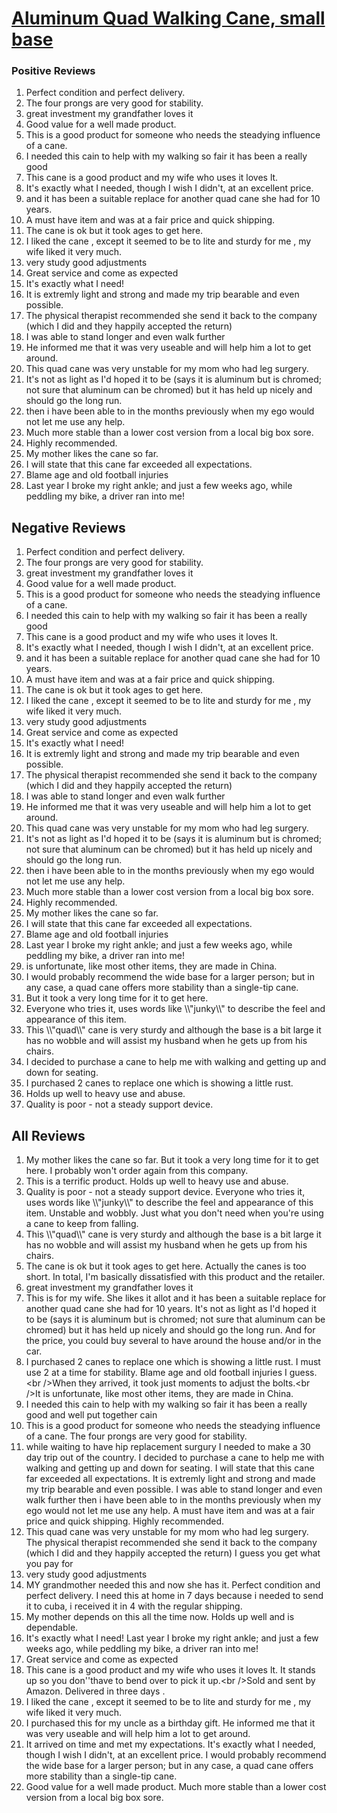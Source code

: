# [Aluminum Quad Walking Cane, small base](https://products.checkmycream.com/products/Aluminum-Quad-Walking-Cane-small-base.html)

### Positive Reviews

<ol>
      <li>Perfect condition and perfect delivery.</li>
      <li>The four prongs are very good for stability.</li>
      <li>great investment my grandfather loves it</li>
      <li>Good value for a well made product.  </li>
      <li>This is a good product for someone who needs the steadying influence of a cane.  </li>
      <li>I needed this cain to help with my walking so fair it has been a really good</li>
      <li>This cane is a good product and my wife who uses it loves lt.</li>
      <li>It&#x27;s exactly what I needed, though I wish I didn&#x27;t, at an excellent price.  </li>
      <li>and it has been a suitable replace for another quad cane she had for 10 years.</li>
      <li>A must have item and was at a fair price and quick shipping.</li>
      <li>The cane is ok but it took ages to get here.</li>
      <li>I liked the cane , except it  seemed to be to lite and sturdy for me , my wife liked it very much.</li>
      <li>very study good adjustments</li>
      <li>Great service and come as expected</li>
      <li>It&#x27;s exactly what I need!</li>
      <li>It is extremly light and strong and made my trip bearable and even possible.</li>
      <li>The physical therapist recommended she send it back to the company (which I did and they happily accepted the return)</li>
      <li>I was able to stand longer and even walk further</li>
      <li>He informed me that it was very useable and will help him a lot to get around.</li>
      <li>This quad cane was very unstable for my mom who had leg surgery.</li>
      <li>It&#x27;s not as light as I&#x27;d hoped it to be (says it is aluminum but is chromed; not sure that aluminum can be chromed) but it has held up nicely and should go the long run.</li>
      <li>then i have been able to in the months previously when my ego would not let me use any help.</li>
      <li>Much more stable than a lower cost version from a local big box sore.</li>
      <li>Highly recommended.</li>
      <li>My mother likes the cane so far.</li>
      <li>I will state that this cane far exceeded all expectations.</li>
      <li>Blame age and old football injuries</li>
      <li>Last year I broke my right ankle; and just a few weeks ago, while peddling my bike, a driver ran into me!</li>
</ol>


<h2>Negative Reviews</h2>
<ol>
<li> Perfect condition and perfect delivery.</li>
<li> The four prongs are very good for stability.</li>
<li> great investment my grandfather loves it</li>
<li> Good value for a well made product.  </li>
<li> This is a good product for someone who needs the steadying influence of a cane.  </li>
<li> I needed this cain to help with my walking so fair it has been a really good</li>
<li> This cane is a good product and my wife who uses it loves lt.</li>
<li> It&#x27;s exactly what I needed, though I wish I didn&#x27;t, at an excellent price.  </li>
<li> and it has been a suitable replace for another quad cane she had for 10 years.</li>
<li> A must have item and was at a fair price and quick shipping.</li>
<li> The cane is ok but it took ages to get here.</li>
<li> I liked the cane , except it  seemed to be to lite and sturdy for me , my wife liked it very much.</li>
<li> very study good adjustments</li>
<li> Great service and come as expected</li>
<li> It&#x27;s exactly what I need!</li>
<li> It is extremly light and strong and made my trip bearable and even possible.</li>
<li> The physical therapist recommended she send it back to the company (which I did and they happily accepted the return)</li>
<li> I was able to stand longer and even walk further</li>
<li> He informed me that it was very useable and will help him a lot to get around.</li>
<li> This quad cane was very unstable for my mom who had leg surgery.</li>
<li> It&#x27;s not as light as I&#x27;d hoped it to be (says it is aluminum but is chromed; not sure that aluminum can be chromed) but it has held up nicely and should go the long run.</li>
<li> then i have been able to in the months previously when my ego would not let me use any help.</li>
<li> Much more stable than a lower cost version from a local big box sore.</li>
<li> Highly recommended.</li>
<li> My mother likes the cane so far.</li>
<li> I will state that this cane far exceeded all expectations.</li>
<li> Blame age and old football injuries</li>
<li> Last year I broke my right ankle; and just a few weeks ago, while peddling my bike, a driver ran into me!</li>
<li> is unfortunate, like most other items,  they are made in China.</li>
<li> I would probably recommend the wide base for a larger person; but in any case, a quad cane offers more stability than a single-tip cane.</li>
<li> But it took a very long time for it to get here.   </li>
<li> Everyone who tries it, uses words like \\&quot;junky\\&quot; to describe the feel and appearance of this item.  </li>
<li> This \\&quot;quad\\&quot; cane is very sturdy and although the base is a bit large it has no wobble and will assist my husband when he gets up from his chairs.</li>
<li> I decided to purchase a cane to help me with walking and getting up and down for seating.</li>
<li> I purchased 2 canes to replace one which is showing a little rust.</li>
<li> Holds up well to heavy use and abuse.</li>
<li> Quality is poor  -   not a steady support device.  </li>
</ol>

<h2>All Reviews</h2>

<ol>
    <li> My mother likes the cane so far. But it took a very long time for it to get here.   I probably won&#x27;t order again from this company.</li>
    <li> This is a terrific product.  Holds up well to heavy use and abuse.</li>
    <li> Quality is poor  -   not a steady support device.  Everyone who tries it, uses words like \\&quot;junky\\&quot; to describe the feel and appearance of this item.  Unstable and wobbly.    Just what you don&#x27;t need when you&#x27;re using a cane to keep from falling.</li>
    <li> This \\&quot;quad\\&quot; cane is very sturdy and although the base is a bit large it has no wobble and will assist my husband when he gets up from his chairs.</li>
    <li> The cane is ok but it took ages to get here. Actually the canes is too short. In total, I&#x27;m basically dissatisfied with this product and the retailer.</li>
    <li> great investment my grandfather loves it</li>
    <li> This is for my wife. She likes it allot and it has been a suitable replace for another quad cane she had for 10 years. It&#x27;s not as light as I&#x27;d hoped it to be (says it is aluminum but is chromed; not sure that aluminum can be chromed) but it has held up nicely and should go the long run. And for the price, you could buy several to have around the house and/or in the car.</li>
    <li> I purchased 2 canes to replace one which is showing a little rust. I must use 2 at a time for stability.  Blame age and old football injuries I guess.&lt;br /&gt;When they arrived,  it took just moments to  adjust the bolts.&lt;br /&gt;It is unfortunate, like most other items,  they are made in China.</li>
    <li> I needed this cain to help with my walking so fair it has been a really good and well put together  cain</li>
    <li> This is a good product for someone who needs the steadying influence of a cane.  The four prongs are very good for stability.</li>
    <li> while waiting to have hip replacement surgury I needed to make a 30 day trip out of the country. I decided to purchase a cane to help me with walking and getting up and down for seating. I will state that this cane far exceeded all expectations. It is extremly light and strong and made my trip bearable and even possible. I was able to stand longer and even walk further then i have been able to in the months previously when my ego would not let me use any help. A must have item and was at a fair price and quick shipping. Highly recommended.</li>
    <li> This quad cane was very unstable for my mom who had leg surgery. The physical therapist recommended she send it back to the company (which I did and they happily accepted the return) I guess you get what you pay for</li>
    <li> very study good adjustments</li>
    <li> MY grandmother needed this and now she has it. Perfect condition and perfect delivery. I need this at home in 7 days because i needed to send it to cuba, i received it in 4 with the regular shipping.</li>
    <li> My mother depends on this all the time now.  Holds up well and is dependable.</li>
    <li> It&#x27;s exactly what I need! Last year I broke my right ankle; and just a few weeks ago, while peddling my bike, a driver ran into me!</li>
    <li> Great service and come as expected</li>
    <li> This cane is a good product and my wife who uses it loves lt. It stands  up so you don&#x27;&#x27;thave to bend over to pick it up.&lt;br /&gt;Sold and sent by Amazon. Delivered in three days .</li>
    <li> I liked the cane , except it  seemed to be to lite and sturdy for me , my wife liked it very much.</li>
    <li> I purchased this for my uncle as a birthday gift. He informed me that it was very useable and will help him a lot to get around.</li>
    <li> It arrived on time and met my expectations.  It&#x27;s exactly what I needed, though I wish I didn&#x27;t, at an excellent price.  I would probably recommend the wide base for a larger person; but in any case, a quad cane offers more stability than a single-tip cane.</li>
    <li> Good value for a well made product.  Much more stable than a lower cost version from a local big box sore.</li>
</ol>




